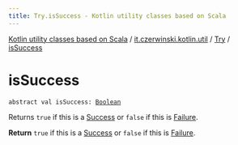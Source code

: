 ```yaml
---
title: Try.isSuccess - Kotlin utility classes based on Scala
---
```


[Kotlin utility classes based on Scala](../../index.html) / [it.czerwinski.kotlin.util](../index.html) / [Try](index.html) / [isSuccess](./is-success.html)

# isSuccess

`abstract val isSuccess: `[`Boolean`](https://kotlinlang.org/api/latest/jvm/stdlib/kotlin/-boolean/index.html)

Returns `true` if this is a [Success](../-success/index.html) or `false` if this is [Failure](../-failure/index.html).

**Return**
`true` if this is a [Success](../-success/index.html) or `false` if this is [Failure](../-failure/index.html).

